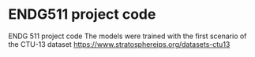# ENDG511 project code
 ENDG 511 project code
 The models were trained with the first scenario of the CTU-13 dataset
    https://www.stratosphereips.org/datasets-ctu13
